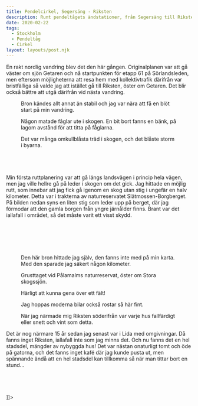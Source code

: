 ```yaml
---
title: Pendelcirkel, Segersäng - Riksten
description: Runt pendeltågets ändstationer, från Segersäng till Riksten.
date: 2020-02-22
tags:
  - Stockholm
  - Pendeltåg
  - Cirkel
layout: layouts/post.njk
---
```


<p>En rakt nordlig vandring blev det den här gången. Originalplanen var att gå väster om sjön Getaren och nå startpunkten för etapp 61 på Sörlandsleden, men eftersom möjligheterna att resa hem med kollektivtrafik därifrån var bristfälliga så valde jag att istället gå till Riksten, öster om Getaren. Det blir också bättre att utgå därifrån vid nästa vandring.</p>
<!-- /wp:paragraph -->

<!-- wp:image {"id":851,"align":"full"} -->
<figure class="wp-block-image alignfull"><img src="http://kroons.se/vandra/wp-content/uploads/sites/4/2020/02/20200222-pendelcirkeln-2-segersang-till-riksby-perk7540-1024x683.jpg" alt="" class="wp-image-851"/><figcaption>Bron kändes allt annat än stabil och jag var nära att få en blöt start på min vandring.</figcaption></figure>
<!-- /wp:image -->

<!-- wp:image {"id":850} -->
<figure class="wp-block-image"><img src="http://kroons.se/vandra/wp-content/uploads/sites/4/2020/02/20200222-pendelcirkeln-2-segersang-till-riksby-perk7537-1024x683.jpg" alt="" class="wp-image-850"/><figcaption>Någon matade fåglar ute i skogen. En bit bort fanns en bänk, på lagom avstånd för att titta på fåglarna.</figcaption></figure>
<!-- /wp:image -->

<!-- wp:image {"id":849,"align":"full"} -->
<figure class="wp-block-image alignfull"><img src="http://kroons.se/vandra/wp-content/uploads/sites/4/2020/02/20200222-pendelcirkeln-2-segersang-till-riksby-perk7534-1024x683.jpg" alt="" class="wp-image-849"/><figcaption>Det var många omkullblåsta träd i skogen, och det blåste storm i byarna.</figcaption></figure>
<!-- /wp:image -->

<!-- wp:image {"id":848} -->
<figure class="wp-block-image"><img src="http://kroons.se/vandra/wp-content/uploads/sites/4/2020/02/20200222-pendelcirkeln-2-segersang-till-riksby-perk7548-682x1024.jpg" alt="" class="wp-image-848"/></figure>
<!-- /wp:image -->

<!-- wp:image {"id":847,"align":"full"} -->
<figure class="wp-block-image alignfull"><img src="http://kroons.se/vandra/wp-content/uploads/sites/4/2020/02/20200222-pendelcirkeln-2-segersang-till-riksby-perk7557-1024x683.jpg" alt="" class="wp-image-847"/></figure>
<!-- /wp:image -->

<!-- wp:image {"id":846,"align":"full"} -->
<figure class="wp-block-image alignfull"><img src="http://kroons.se/vandra/wp-content/uploads/sites/4/2020/02/20200222-pendelcirkeln-2-segersang-till-riksby-perk7552-1024x683.jpg" alt="" class="wp-image-846"/></figure>
<!-- /wp:image -->

<!-- wp:image {"id":845,"align":"full"} -->
<figure class="wp-block-image alignfull"><img src="http://kroons.se/vandra/wp-content/uploads/sites/4/2020/02/20200222-pendelcirkeln-2-segersang-till-riksby-perk7558-1024x683.jpg" alt="" class="wp-image-845"/></figure>
<!-- /wp:image -->

<!-- wp:paragraph -->
<p>Min första ruttplanering var att gå längs landsvägen i princip hela vägen, men jag ville hellre gå på leder i skogen om det gick. Jag hittade en möjlig rutt, som innebar att jag fick gå igenom en skog utan stig i ungefär en halv kilometer. Detta var i trakterna av naturreservatet Slätmossen-Borgberget. På bilden nedan syns en liten stig som leder upp på berget, där jag förmodar att den gamla borgen från yngre järnålder finns. Brant var det iallafall i området, så det måste varit ett visst skydd.</p>
<!-- /wp:paragraph -->

<!-- wp:image {"id":844,"align":"full"} -->
<figure class="wp-block-image alignfull"><img src="http://kroons.se/vandra/wp-content/uploads/sites/4/2020/02/20200222-pendelcirkeln-2-segersang-till-riksby-perk7561-1024x683.jpg" alt="" class="wp-image-844"/></figure>
<!-- /wp:image -->

<!-- wp:image {"id":843,"align":"full"} -->
<figure class="wp-block-image alignfull"><img src="http://kroons.se/vandra/wp-content/uploads/sites/4/2020/02/20200222-pendelcirkeln-2-segersang-till-riksby-perk7560-1024x683.jpg" alt="" class="wp-image-843"/></figure>
<!-- /wp:image -->

<!-- wp:image {"id":842,"align":"full"} -->
<figure class="wp-block-image alignfull"><img src="http://kroons.se/vandra/wp-content/uploads/sites/4/2020/02/20200222-pendelcirkeln-2-segersang-till-riksby-perk7566-1024x683.jpg" alt="" class="wp-image-842"/></figure>
<!-- /wp:image -->

<!-- wp:image {"id":841,"align":"full"} -->
<figure class="wp-block-image alignfull"><img src="http://kroons.se/vandra/wp-content/uploads/sites/4/2020/02/20200222-pendelcirkeln-2-segersang-till-riksby-perk7570-1024x683.jpg" alt="" class="wp-image-841"/></figure>
<!-- /wp:image -->

<!-- wp:image {"id":840} -->
<figure class="wp-block-image"><img src="http://kroons.se/vandra/wp-content/uploads/sites/4/2020/02/20200222-pendelcirkeln-2-segersang-till-riksby-perk7567-1024x683.jpg" alt="" class="wp-image-840"/></figure>
<!-- /wp:image -->

<!-- wp:image {"id":839} -->
<figure class="wp-block-image"><img src="http://kroons.se/vandra/wp-content/uploads/sites/4/2020/02/20200222-pendelcirkeln-2-segersang-till-riksby-perk7574-1024x683.jpg" alt="" class="wp-image-839"/></figure>
<!-- /wp:image -->

<!-- wp:image {"id":837} -->
<figure class="wp-block-image"><img src="http://kroons.se/vandra/wp-content/uploads/sites/4/2020/02/20200222-pendelcirkeln-2-segersang-till-riksby-perk7576-1024x683.jpg" alt="" class="wp-image-837"/><figcaption>Den här bron hittade jag själv, den fanns inte med på min karta. Med den sparade jag säkert någon kilometer.</figcaption></figure>
<!-- /wp:image -->

<!-- wp:image {"id":838} -->
<figure class="wp-block-image"><img src="http://kroons.se/vandra/wp-content/uploads/sites/4/2020/02/20200222-pendelcirkeln-2-segersang-till-riksby-perk7592-1024x683.jpg" alt="" class="wp-image-838"/><figcaption>Grusttaget vid Pålamalms naturreservat, öster om Stora skogssjön.</figcaption></figure>
<!-- /wp:image -->

<!-- wp:image {"id":836,"align":"full"} -->
<figure class="wp-block-image alignfull"><img src="http://kroons.se/vandra/wp-content/uploads/sites/4/2020/02/20200222-pendelcirkeln-2-segersang-till-riksby-perk7600-1024x683.jpg" alt="" class="wp-image-836"/><figcaption>Härligt att kunna gena över ett fält!</figcaption></figure>
<!-- /wp:image -->

<!-- wp:image {"id":834,"align":"full"} -->
<figure class="wp-block-image alignfull"><img src="http://kroons.se/vandra/wp-content/uploads/sites/4/2020/02/20200222-pendelcirkeln-2-segersang-till-riksby-perk7606-1024x683.jpg" alt="" class="wp-image-834"/><figcaption>Jag hoppas moderna bilar också rostar så här fint.</figcaption></figure>
<!-- /wp:image -->

<!-- wp:image {"id":835,"align":"full"} -->
<figure class="wp-block-image alignfull"><img src="http://kroons.se/vandra/wp-content/uploads/sites/4/2020/02/20200222-pendelcirkeln-2-segersang-till-riksby-perk7614-1024x683.jpg" alt="" class="wp-image-835"/><figcaption>När jag närmade mig Riksten söderifrån var varje hus fallfärdigt eller snett och vint som detta.</figcaption></figure>
<!-- /wp:image -->

<!-- wp:paragraph -->
<p>Det är nog närmare 15 år sedan jag senast var i Lida med omgivningar. Då fanns inget Riksten, iallafall inte som jag minns det. Och nu fanns det en hel stadsdel, mängder av nybyggda hus! Det var nästan onaturligt tomt och öde på gatorna, och det fanns inget kafé där jag kunde pusta ut, men spännande ändå att en hel stadsdel kan tillkomma så när man tittar bort en stund...</p>
<!-- /wp:paragraph -->

<!-- wp:image {"id":833,"align":"full"} -->
<figure class="wp-block-image alignfull"><img src="http://kroons.se/vandra/wp-content/uploads/sites/4/2020/02/20200222-pendelcirkeln-2-segersang-till-riksby-perk7619-1024x683.jpg" alt="" class="wp-image-833"/></figure>
<!-- /wp:image -->

<!-- wp:image {"id":832,"align":"full"} -->
<figure class="wp-block-image alignfull"><img src="http://kroons.se/vandra/wp-content/uploads/sites/4/2020/02/20200222-pendelcirkeln-2-segersang-till-riksby-perk7626-1024x683.jpg" alt="" class="wp-image-832"/></figure>
<!-- /wp:image -->

<!-- wp:image {"id":831,"align":"full"} -->
<figure class="wp-block-image alignfull"><img src="http://kroons.se/vandra/wp-content/uploads/sites/4/2020/02/20200222-pendelcirkeln-2-segersang-till-riksby-perk7624-1024x683.jpg" alt="" class="wp-image-831"/></figure>
<!-- /wp:image -->

<!-- wp:image {"id":830,"align":"full"} -->
<figure class="wp-block-image alignfull"><img src="http://kroons.se/vandra/wp-content/uploads/sites/4/2020/02/20200222-pendelcirkeln-2-segersang-till-riksby-perk7627-1024x683.jpg" alt="" class="wp-image-830"/></figure>
<!-- /wp:image -->]]></content:encoded>

